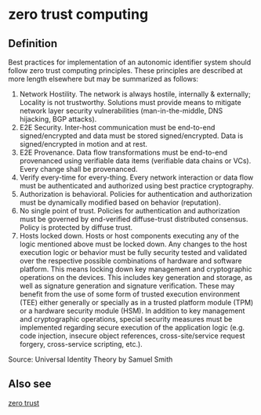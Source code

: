 # zero trust computing
## Definition
Best practices for implementation of an autonomic identifier system should follow zero trust computing principles. These principles are described at more length elsewhere but may be summarized as follows:

1. Network Hostility. The network is always hostile, internally & externally; Locality is not trustworthy. Solutions must provide means to mitigate network layer security vulnerabilities (man-in-the-middle, DNS hijacking, BGP attacks).  
2. E2E Security.  Inter-host communication must be end-to-end signed/encrypted and data must be stored signed/encrypted. Data is signed/encrypted in motion and at rest.  
3. E2E Provenance.  Data flow transformations must be end-to-end provenanced using verifiable data items (verifiable data chains or VCs). Every change shall be provenanced.  
4. Verify every-time for every-thing.  Every network interaction or data flow must be authenticated and authorized using best practice cryptography.  
5. Authorization is behavioral.  Policies for authentication and authorization must be dynamically modified based on behavior (reputation).  
6. No single point of trust.  Policies for authentication and authorization must be governed by end-verified diffuse-trust distributed consensus. Policy is protected by diffuse trust.  
7. Hosts locked down.  Hosts or host components executing any of the logic mentioned above must be locked down. Any changes to the host execution logic or behavior must be fully security tested and validated over the respective possible combinations of hardware and software platform. This means locking down key management and cryptographic operations on the devices. This includes key generation and storage, as well as signature generation and signature verification. These may benefit from the use of some form of trusted execution environment (TEE) either generally or specially as in a trusted platform module (TPM) or a hardware security module (HSM). In addition to key management and cryptographic operations, special security measures must be implemented regarding secure execution of the application logic (e.g. code injection, insecure object references, cross-site/service request forgery, cross-service scripting, etc.).

Source: Universal Identity Theory by Samuel Smith

## Also see
[zero trust](zero-trust)